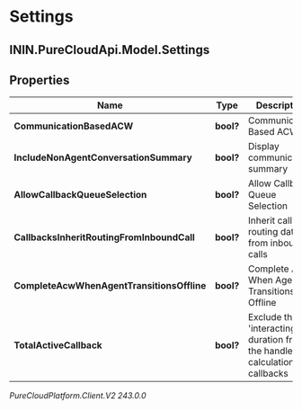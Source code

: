 # Settings

## ININ.PureCloudApi.Model.Settings

## Properties

|Name | Type | Description | Notes|
|------------ | ------------- | ------------- | -------------|
| **CommunicationBasedACW** | **bool?** | Communication Based ACW | [optional] |
| **IncludeNonAgentConversationSummary** | **bool?** | Display communication summary | [optional] |
| **AllowCallbackQueueSelection** | **bool?** | Allow Callback Queue Selection | [optional] |
| **CallbacksInheritRoutingFromInboundCall** | **bool?** | Inherit callback routing data from inbound calls | [optional] |
| **CompleteAcwWhenAgentTransitionsOffline** | **bool?** | Complete ACW When Agent Transitions Offline | [optional] |
| **TotalActiveCallback** | **bool?** | Exclude the &#39;interacting&#39; duration from the handle calculations of callbacks | [optional] |



_PureCloudPlatform.Client.V2 243.0.0_
